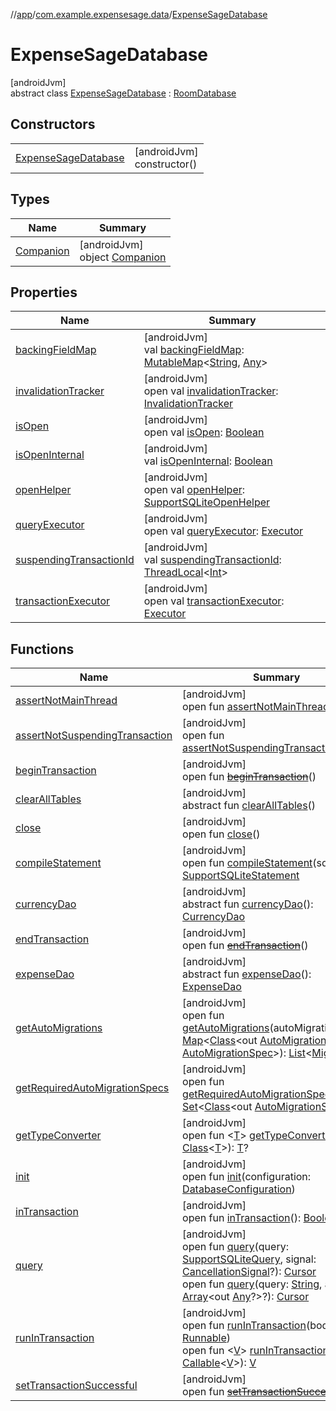 //[app](../../../index.md)/[com.example.expensesage.data](../index.md)/[ExpenseSageDatabase](index.md)

# ExpenseSageDatabase

[androidJvm]\
abstract class [ExpenseSageDatabase](index.md) : [RoomDatabase](https://developer.android.com/reference/kotlin/androidx/room/RoomDatabase.html)

## Constructors

| | |
|---|---|
| [ExpenseSageDatabase](-expense-sage-database.md) | [androidJvm]<br>constructor() |

## Types

| Name | Summary |
|---|---|
| [Companion](-companion/index.md) | [androidJvm]<br>object [Companion](-companion/index.md) |

## Properties

| Name | Summary |
|---|---|
| [backingFieldMap](index.md#155738858%2FProperties%2F-912451524) | [androidJvm]<br>val [backingFieldMap](index.md#155738858%2FProperties%2F-912451524): [MutableMap](https://kotlinlang.org/api/latest/jvm/stdlib/kotlin.collections/-mutable-map/index.html)&lt;[String](https://kotlinlang.org/api/latest/jvm/stdlib/kotlin/-string/index.html), [Any](https://kotlinlang.org/api/latest/jvm/stdlib/kotlin/-any/index.html)&gt; |
| [invalidationTracker](index.md#-990093491%2FProperties%2F-912451524) | [androidJvm]<br>open val [invalidationTracker](index.md#-990093491%2FProperties%2F-912451524): [InvalidationTracker](https://developer.android.com/reference/kotlin/androidx/room/InvalidationTracker.html) |
| [isOpen](index.md#-277138657%2FProperties%2F-912451524) | [androidJvm]<br>open val [isOpen](index.md#-277138657%2FProperties%2F-912451524): [Boolean](https://kotlinlang.org/api/latest/jvm/stdlib/kotlin/-boolean/index.html) |
| [isOpenInternal](index.md#475302114%2FProperties%2F-912451524) | [androidJvm]<br>val [isOpenInternal](index.md#475302114%2FProperties%2F-912451524): [Boolean](https://kotlinlang.org/api/latest/jvm/stdlib/kotlin/-boolean/index.html) |
| [openHelper](index.md#-1864821605%2FProperties%2F-912451524) | [androidJvm]<br>open val [openHelper](index.md#-1864821605%2FProperties%2F-912451524): [SupportSQLiteOpenHelper](https://developer.android.com/reference/kotlin/androidx/sqlite/db/SupportSQLiteOpenHelper.html) |
| [queryExecutor](index.md#-177284564%2FProperties%2F-912451524) | [androidJvm]<br>open val [queryExecutor](index.md#-177284564%2FProperties%2F-912451524): [Executor](https://developer.android.com/reference/kotlin/java/util/concurrent/Executor.html) |
| [suspendingTransactionId](index.md#1027959380%2FProperties%2F-912451524) | [androidJvm]<br>val [suspendingTransactionId](index.md#1027959380%2FProperties%2F-912451524): [ThreadLocal](https://developer.android.com/reference/kotlin/java/lang/ThreadLocal.html)&lt;[Int](https://kotlinlang.org/api/latest/jvm/stdlib/kotlin/-int/index.html)&gt; |
| [transactionExecutor](index.md#722320214%2FProperties%2F-912451524) | [androidJvm]<br>open val [transactionExecutor](index.md#722320214%2FProperties%2F-912451524): [Executor](https://developer.android.com/reference/kotlin/java/util/concurrent/Executor.html) |

## Functions

| Name | Summary |
|---|---|
| [assertNotMainThread](index.md#-917214377%2FFunctions%2F-912451524) | [androidJvm]<br>open fun [assertNotMainThread](index.md#-917214377%2FFunctions%2F-912451524)() |
| [assertNotSuspendingTransaction](index.md#1166251624%2FFunctions%2F-912451524) | [androidJvm]<br>open fun [assertNotSuspendingTransaction](index.md#1166251624%2FFunctions%2F-912451524)() |
| [beginTransaction](index.md#1020009182%2FFunctions%2F-912451524) | [androidJvm]<br>open fun [~~beginTransaction~~](index.md#1020009182%2FFunctions%2F-912451524)() |
| [clearAllTables](index.md#404244410%2FFunctions%2F-912451524) | [androidJvm]<br>abstract fun [clearAllTables](index.md#404244410%2FFunctions%2F-912451524)() |
| [close](index.md#1674273423%2FFunctions%2F-912451524) | [androidJvm]<br>open fun [close](index.md#1674273423%2FFunctions%2F-912451524)() |
| [compileStatement](index.md#162913197%2FFunctions%2F-912451524) | [androidJvm]<br>open fun [compileStatement](index.md#162913197%2FFunctions%2F-912451524)(sql: [String](https://kotlinlang.org/api/latest/jvm/stdlib/kotlin/-string/index.html)): [SupportSQLiteStatement](https://developer.android.com/reference/kotlin/androidx/sqlite/db/SupportSQLiteStatement.html) |
| [currencyDao](currency-dao.md) | [androidJvm]<br>abstract fun [currencyDao](currency-dao.md)(): [CurrencyDao](../../com.example.expensesage.data.currencies/-currency-dao/index.md) |
| [endTransaction](index.md#622722960%2FFunctions%2F-912451524) | [androidJvm]<br>open fun [~~endTransaction~~](index.md#622722960%2FFunctions%2F-912451524)() |
| [expenseDao](expense-dao.md) | [androidJvm]<br>abstract fun [expenseDao](expense-dao.md)(): [ExpenseDao](../../com.example.expensesage.data.expenses/-expense-dao/index.md) |
| [getAutoMigrations](index.md#178130989%2FFunctions%2F-912451524) | [androidJvm]<br>open fun [getAutoMigrations](index.md#178130989%2FFunctions%2F-912451524)(autoMigrationSpecs: [Map](https://kotlinlang.org/api/latest/jvm/stdlib/kotlin.collections/-map/index.html)&lt;[Class](https://developer.android.com/reference/kotlin/java/lang/Class.html)&lt;out [AutoMigrationSpec](https://developer.android.com/reference/kotlin/androidx/room/migration/AutoMigrationSpec.html)&gt;, [AutoMigrationSpec](https://developer.android.com/reference/kotlin/androidx/room/migration/AutoMigrationSpec.html)&gt;): [List](https://kotlinlang.org/api/latest/jvm/stdlib/kotlin.collections/-list/index.html)&lt;[Migration](https://developer.android.com/reference/kotlin/androidx/room/migration/Migration.html)&gt; |
| [getRequiredAutoMigrationSpecs](index.md#1623281881%2FFunctions%2F-912451524) | [androidJvm]<br>open fun [getRequiredAutoMigrationSpecs](index.md#1623281881%2FFunctions%2F-912451524)(): [Set](https://kotlinlang.org/api/latest/jvm/stdlib/kotlin.collections/-set/index.html)&lt;[Class](https://developer.android.com/reference/kotlin/java/lang/Class.html)&lt;out [AutoMigrationSpec](https://developer.android.com/reference/kotlin/androidx/room/migration/AutoMigrationSpec.html)&gt;&gt; |
| [getTypeConverter](index.md#-194849133%2FFunctions%2F-912451524) | [androidJvm]<br>open fun &lt;[T](index.md#-194849133%2FFunctions%2F-912451524)&gt; [getTypeConverter](index.md#-194849133%2FFunctions%2F-912451524)(klass: [Class](https://developer.android.com/reference/kotlin/java/lang/Class.html)&lt;[T](index.md#-194849133%2FFunctions%2F-912451524)&gt;): [T](index.md#-194849133%2FFunctions%2F-912451524)? |
| [init](index.md#1039887154%2FFunctions%2F-912451524) | [androidJvm]<br>open fun [init](index.md#1039887154%2FFunctions%2F-912451524)(configuration: [DatabaseConfiguration](https://developer.android.com/reference/kotlin/androidx/room/DatabaseConfiguration.html)) |
| [inTransaction](index.md#-1889647314%2FFunctions%2F-912451524) | [androidJvm]<br>open fun [inTransaction](index.md#-1889647314%2FFunctions%2F-912451524)(): [Boolean](https://kotlinlang.org/api/latest/jvm/stdlib/kotlin/-boolean/index.html) |
| [query](index.md#604106995%2FFunctions%2F-912451524) | [androidJvm]<br>open fun [query](index.md#604106995%2FFunctions%2F-912451524)(query: [SupportSQLiteQuery](https://developer.android.com/reference/kotlin/androidx/sqlite/db/SupportSQLiteQuery.html), signal: [CancellationSignal](https://developer.android.com/reference/kotlin/android/os/CancellationSignal.html)?): [Cursor](https://developer.android.com/reference/kotlin/android/database/Cursor.html)<br>open fun [query](index.md#-1376474873%2FFunctions%2F-912451524)(query: [String](https://kotlinlang.org/api/latest/jvm/stdlib/kotlin/-string/index.html), args: [Array](https://kotlinlang.org/api/latest/jvm/stdlib/kotlin/-array/index.html)&lt;out [Any](https://kotlinlang.org/api/latest/jvm/stdlib/kotlin/-any/index.html)?&gt;?): [Cursor](https://developer.android.com/reference/kotlin/android/database/Cursor.html) |
| [runInTransaction](index.md#1063989044%2FFunctions%2F-912451524) | [androidJvm]<br>open fun [runInTransaction](index.md#1063989044%2FFunctions%2F-912451524)(body: [Runnable](https://developer.android.com/reference/kotlin/java/lang/Runnable.html))<br>open fun &lt;[V](index.md#-1842697888%2FFunctions%2F-912451524)&gt; [runInTransaction](index.md#-1842697888%2FFunctions%2F-912451524)(body: [Callable](https://developer.android.com/reference/kotlin/java/util/concurrent/Callable.html)&lt;[V](index.md#-1842697888%2FFunctions%2F-912451524)&gt;): [V](index.md#-1842697888%2FFunctions%2F-912451524) |
| [setTransactionSuccessful](index.md#954356125%2FFunctions%2F-912451524) | [androidJvm]<br>open fun [~~setTransactionSuccessful~~](index.md#954356125%2FFunctions%2F-912451524)() |
